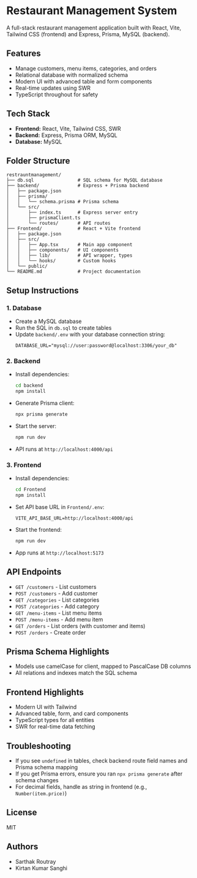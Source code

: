 # Restaurant Management System

A full-stack restaurant management application built with React, Vite, Tailwind CSS (frontend) and Express, Prisma, MySQL (backend).

## Features
- Manage customers, menu items, categories, and orders
- Relational database with normalized schema
- Modern UI with advanced table and form components
- Real-time updates using SWR
- TypeScript throughout for safety

## Tech Stack
- **Frontend:** React, Vite, Tailwind CSS, SWR
- **Backend:** Express, Prisma ORM, MySQL
- **Database:** MySQL

## Folder Structure
```
restrauntmanagement/
├── db.sql                # SQL schema for MySQL database
├── backend/              # Express + Prisma backend
│   ├── package.json
│   ├── prisma/
│   │   └── schema.prisma # Prisma schema
│   └── src/
│       ├── index.ts      # Express server entry
│       ├── prismaClient.ts
│       └── routes/       # API routes
├── Frontend/             # React + Vite frontend
│   ├── package.json
│   ├── src/
│   │   ├── App.tsx       # Main app component
│   │   ├── components/   # UI components
│   │   ├── lib/          # API wrapper, types
│   │   └── hooks/        # Custom hooks
│   └── public/
└── README.md             # Project documentation
```

## Setup Instructions

### 1. Database
- Create a MySQL database
- Run the SQL in `db.sql` to create tables
- Update `backend/.env` with your database connection string:
  ```env
  DATABASE_URL="mysql://user:password@localhost:3306/your_db"
  ```

### 2. Backend
- Install dependencies:
  ```sh
  cd backend
  npm install
  ```
- Generate Prisma client:
  ```sh
  npx prisma generate
  ```
- Start the server:
  ```sh
  npm run dev
  ```
- API runs at `http://localhost:4000/api`

### 3. Frontend
- Install dependencies:
  ```sh
  cd Frontend
  npm install
  ```
- Set API base URL in `Frontend/.env`:
  ```env
  VITE_API_BASE_URL=http://localhost:4000/api
  ```
- Start the frontend:
  ```sh
  npm run dev
  ```
- App runs at `http://localhost:5173`

## API Endpoints
- `GET /customers` - List customers
- `POST /customers` - Add customer
- `GET /categories` - List categories
- `POST /categories` - Add category
- `GET /menu-items` - List menu items
- `POST /menu-items` - Add menu item
- `GET /orders` - List orders (with customer and items)
- `POST /orders` - Create order

## Prisma Schema Highlights
- Models use camelCase for client, mapped to PascalCase DB columns
- All relations and indexes match the SQL schema

## Frontend Highlights
- Modern UI with Tailwind
- Advanced table, form, and card components
- TypeScript types for all entities
- SWR for real-time data fetching

## Troubleshooting
- If you see `undefined` in tables, check backend route field names and Prisma schema mapping
- If you get Prisma errors, ensure you ran `npx prisma generate` after schema changes
- For decimal fields, handle as string in frontend (e.g., `Number(item.price)`)

## License
MIT

## Authors
- Sarthak Routray
- Kirtan Kumar Sanghi
